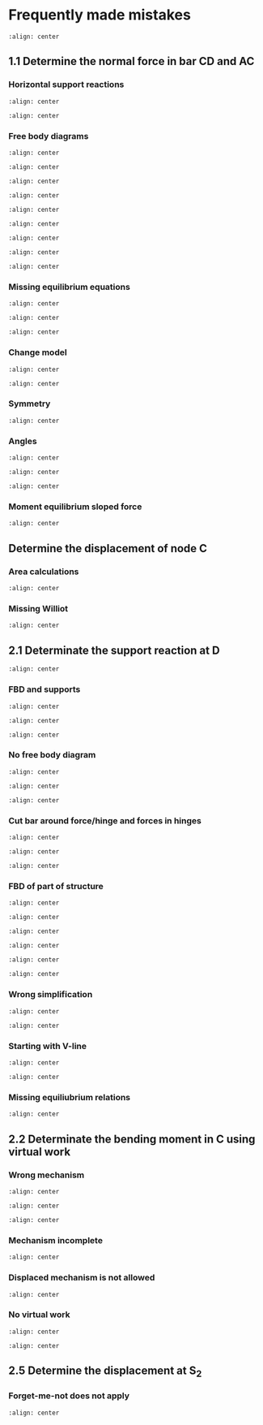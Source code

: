 # Frequently made mistakes

```{figure} ./FMM_data/1.1.svg
:align: center
```

## 1.1 Determine the normal force in bar $\text{CD}$ and $\text{AC}$

### Horizontal support reactions
```{figure} ./FMM_data/hor_sup.png
:align: center
```

```{figure} ./FMM_data/hor_sup_3.png
:align: center
```


### Free body diagrams
```{figure} ./FMM_data/FBD_1.png
:align: center
```

```{figure} ./FMM_data/FBD_2.png
:align: center
```

```{figure} ./FMM_data/FBD_3.png
:align: center
```

```{figure} ./FMM_data/FBD_4.png
:align: center
```

```{figure} ./FMM_data/hor_sup_2.png
:align: center
```

```{figure} ./FMM_data/FBD_5.png
:align: center
```

```{figure} ./FMM_data/FBD_6.png
:align: center
```

```{figure} ./FMM_data/FBD_7.png
:align: center
```

```{figure} ./FMM_data/FBD_8.png
:align: center
```

### Missing equilibrium equations

```{figure} ./FMM_data/miss_eq.png
:align: center
```

```{figure} ./FMM_data/miss_eq2.png
:align: center
```

```{figure} ./FMM_data/miss_eq3.png
:align: center
```

### Change model
```{figure} ./FMM_data/beam.png
:align: center
```

```{figure} ./FMM_data/beam_2.png
:align: center
```

### Symmetry
```{figure} ./FMM_data/symmetry.png
:align: center
```

### Angles
```{figure} ./FMM_data/angles.png
:align: center
```

```{figure} ./FMM_data/angles2.png
:align: center
```

```{figure} ./FMM_data/angles3.png
:align: center
```

### Moment equilibrium sloped force
```{figure} ./FMM_data/sloped.png
:align: center
```

## Determine the displacement of node $\text{C}$

### Area calculations
```{figure} ./FMM_data/area.png
:align: center
```

### Missing Williot
```{figure} ./FMM_data/no_wil.png
:align: center
```

## 2.1 Determinate the support reaction at $\text{D}$
```{figure} ./FMM_data/2.1.svg
:align: center
```

### FBD and supports
```{figure} ./FMM_data/FBD_support.png
:align: center
```

```{figure} ./FMM_data/FBD_support2.png
:align: center
```

```{figure} ./FMM_data/FBD_support3.png
:align: center
```

### No free body diagram
```{figure} ./FMM_data/no_FBD.png
:align: center
```

```{figure} ./FMM_data/no_FBD_2.png
:align: center
```

```{figure} ./FMM_data/no_FBD_3.png
:align: center
```

### Cut bar around force/hinge and forces in hinges
```{figure} ./FMM_data/around_hinge.png
:align: center
```

```{figure} ./FMM_data/around_hinge_2.png
:align: center
```

```{figure} ./FMM_data/around_hinge3.png
:align: center
```

### FBD of part of structure
```{figure} ./FMM_data/FBD_part.png
:align: center
```

```{figure} ./FMM_data/FBD_part_2.png
:align: center
```

```{figure} ./FMM_data/FBD_part_3.png
:align: center
```

```{figure} ./FMM_data/FBD_part_5.png
:align: center
```

```{figure} ./FMM_data/FBD_part_6.png
:align: center
```

```{figure} ./FMM_data/FBD_part_7.png
:align: center
```

### Wrong simplification
```{figure} ./FMM_data/simp.png
:align: center
```

```{figure} ./FMM_data/FBD_part_4.png
:align: center
```

### Starting with V-line
```{figure} ./FMM_data/V-line.png
:align: center
```

```{figure} ./FMM_data/V-line2.png
:align: center
```

### Missing equiliubrium relations
```{figure} ./FMM_data/miss_eq4.png
:align: center
```

## 2.2 Determinate the bending moment in $\text{C}$ using virtual work

### Wrong mechanism
```{figure} ./FMM_data/wrong_mech.png
:align: center
```

```{figure} ./FMM_data/wrong_mech_2.png
:align: center
```

```{figure} ./FMM_data/wrong_mech_3.png
:align: center
```

### Mechanism incomplete
```{figure} ./FMM_data/mech_incom.png
:align: center
```

### Displaced mechanism is not allowed
```{figure} ./FMM_data/disp_not.png
:align: center
```

### No virtual work
```{figure} ./FMM_data/V-line3.png
:align: center
```

```{figure} ./FMM_data/NO_VW.png
:align: center
```

## 2.5 Determine the displacement at $\text{S}_2$

### Forget-me-not does not apply
```{figure} ./FMM_data/wrong_FMN.png
:align: center
```
